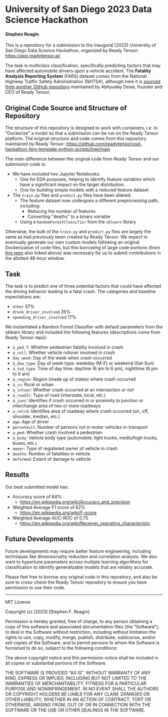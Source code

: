 # University of San Diego 2023 Data Science Hackathon
#### Stephen Reagin
This is a repository for a submission to the inaugural (2023) University of San Diego Data Science Hackathon, organized by Ready Tensor: https://app.readytensor.ai/

The task is multiclass classification, specifically predicting factors that may have affected automobile drivers upon a vehicle accident. The **Fatality Analysis Reporting System** (FARS) dataset comes from the National Highway Traffic Safety Administration (NHTSA), although here it is [sourced from another GitHub repository](https://github.com/readytensor/rt-datasets-fars/tree/main) maintained by Abhyuday Desai, founder and CEO of Ready Tensor.

## Original Code Source and Structure of Repository
The structure of this repository is designed to work with containers, i.e. to "Dockerize" a model so that a submission can be run on the Ready Tensor platform. The original structure and code comes from this repository maintained by Ready Tensor: https://github.com/readytensor/usd-hackathon-fars-template-python-scripts/tree/main

The main difference between the original code from Ready Tensor and our submission code is:
* We have included two Jupyter Notebooks:
  * One for EDA purposes, helping to identify feature variables which have a significant impact on the target distribution.
  * One for building simple models with a reduced feature dataset
* The `train.py` files and `predict.py` files have been altered:
  * The feature dataset now undergoes a different preprocessing path, including:
      * Reducing the number of features
      * Converting "deaths" to a binary variable
  * Using a `RandomForestClassifier` from the `sklearn` library
 
Otherwise, the bulk of the `train.py` and `predict.py` files are largely the same as had previously been created by Ready Tensor. We expect to eventually generate our own custom models following an original Dockerization of code files, but this borrowing of large code portions (from [this repo](https://github.com/readytensor/usd-hackathon-fars-template-python-scripts/tree/main) also linked above) was necessary for us to submit contributions in the allotted 48-hour window.

## Task
The task is to predict one of three potential factors that could have affected the driving behavior leading to a fatal crash. The categories and baseline expectations are:
* `other` 57%
* `drunk_driver_involved` 26%
* `speeding_driver_involved` 17%

We instantiated a Random Forest Classifier with default parameters from the sklearn library and included the following features (descriptions come from Ready Tensor repo):

* `a_ped_f`:  Whether pedestrian fatality involved in crash
* `a_roll`: Whether vehicle rollover involved in crash
* `day_week`: Day of the week when crash occurred
* `a_dow_type`: Day of week type: weekday (M-F) or weekend (Sat-Sun)
* `a_tod_type`: Time of day time: daytime (6 am to 6 pm), nighttime (6 pm to 6 am)
* `a_region`: Region (made up of states) where crash occurred
* `a_ru`: Rural or urban
* `a_intsec`: Whether crash occurred at an intersection or not
* `a_roadfc`: Type of road (interstate, local, etc.)
* `a_junc`: Identifies if crash occurred in or proximity to junction or interchange area of two or more roadways
* `a_relrd`: Identifies area of roadway where crash occurred (on, off, shoulder, median, etc.)
* `age`: Age of driver
* `pernotmvit`: Number of persons not in motor vehicles in-transport
* `a_ped`: Whether crash involved a pedestrian
* `a_body`: Vehicle body type (automobile, light trucks, mediu/high trucks, buses, etc.)
* `owner`: Type of registered owner of vehicle in crash
* `deaths`: Number of fatalities in vehicle
* `deformed`: Extent of damage to vehicle

## Results

Our best submitted model has:
* Accuracy score of 64%
  * https://en.wikipedia.org/wiki/Accuracy_and_precision
* Weighted Average F1 score of 62%
  * https://en.wikipedia.org/wiki/F-score
* Weighted Average AUC-ROC of 0.75
  * https://en.wikipedia.org/wiki/Receiver_operating_characteristic
  
## Future Developments

Future developments may require better feature engineering, including techniques like dimensionality reduction and correlation analysis. We also want to hypertune parameters across multiple learning algorithms for classification to identify generalizable models that are reliably accurate.

Please feel free to borrow any original code in this repository, and also be sure to cross-check the Ready Tensor repository to ensure you have permission to use their code.

---

MIT License

Copyright (c) [2023] [Stephen F. Reagin]

Permission is hereby granted, free of charge, to any person obtaining a copy
of this software and associated documentation files (the "Software"), to deal
in the Software without restriction, including without limitation the rights
to use, copy, modify, merge, publish, distribute, sublicense, and/or sell
copies of the Software, and to permit persons to whom the Software is
furnished to do so, subject to the following conditions:

The above copyright notice and this permission notice shall be included in all
copies or substantial portions of the Software.

THE SOFTWARE IS PROVIDED "AS IS", WITHOUT WARRANTY OF ANY KIND, EXPRESS OR
IMPLIED, INCLUDING BUT NOT LIMITED TO THE WARRANTIES OF MERCHANTABILITY,
FITNESS FOR A PARTICULAR PURPOSE AND NONINFRINGEMENT. IN NO EVENT SHALL THE
AUTHORS OR COPYRIGHT HOLDERS BE LIABLE FOR ANY CLAIM, DAMAGES OR OTHER
LIABILITY, WHETHER IN AN ACTION OF CONTRACT, TORT OR OTHERWISE, ARISING FROM,
OUT OF OR IN CONNECTION WITH THE SOFTWARE OR THE USE OR OTHER DEALINGS IN THE
SOFTWARE.
